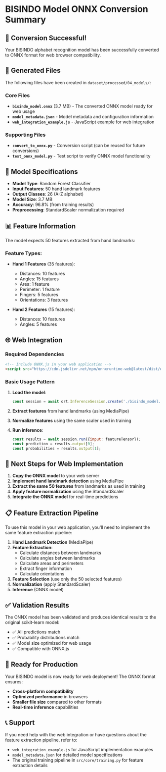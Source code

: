 # BISINDO Model ONNX Conversion Summary

## 🎉 Conversion Successful!

Your BISINDO alphabet recognition model has been successfully converted to ONNX format for web browser compatibility.

## 📁 Generated Files

The following files have been created in `dataset/processed/04_models/`:

### Core Files
- **`bisindo_model.onnx`** (3.7 MB) - The converted ONNX model ready for web usage
- **`model_metadata.json`** - Model metadata and configuration information
- **`web_integration_example.js`** - JavaScript example for web integration

### Supporting Files
- **`convert_to_onnx.py`** - Conversion script (can be reused for future conversions)
- **`test_onnx_model.py`** - Test script to verify ONNX model functionality

## 🔧 Model Specifications

- **Model Type**: Random Forest Classifier
- **Input Features**: 50 hand landmark features
- **Output Classes**: 26 (A-Z alphabet)
- **Model Size**: 3.7 MB
- **Accuracy**: 96.8% (from training results)
- **Preprocessing**: StandardScaler normalization required

## 📊 Feature Information

The model expects 50 features extracted from hand landmarks:

### Feature Types:
- **Hand 1 Features** (35 features):
  - Distances: 10 features
  - Angles: 15 features  
  - Area: 1 feature
  - Perimeter: 1 feature
  - Fingers: 5 features
  - Orientations: 3 features

- **Hand 2 Features** (15 features):
  - Distances: 10 features
  - Angles: 5 features

## 🌐 Web Integration

### Required Dependencies
```html
<!-- Include ONNX.js in your web application -->
<script src="https://cdn.jsdelivr.net/npm/onnxruntime-web@latest/dist/ort.min.js"></script>
```

### Basic Usage Pattern
1. **Load the model**:
   ```javascript
   const session = await ort.InferenceSession.create('./bisindo_model.onnx');
   ```

2. **Extract features** from hand landmarks (using MediaPipe)

3. **Normalize features** using the same scaler used in training

4. **Run inference**:
   ```javascript
   const results = await session.run({input: featureTensor});
   const prediction = results.output[0];
   const probabilities = results.output[1];
   ```

## 🔄 Next Steps for Web Implementation

1. **Copy the ONNX model** to your web server
2. **Implement hand landmark detection** using MediaPipe
3. **Extract the same 50 features** from landmarks as used in training
4. **Apply feature normalization** using the StandardScaler
5. **Integrate the ONNX model** for real-time predictions

## 📋 Feature Extraction Pipeline

To use this model in your web application, you'll need to implement the same feature extraction pipeline:

1. **Hand Landmark Detection** (MediaPipe)
2. **Feature Extraction**:
   - Calculate distances between landmarks
   - Calculate angles between landmarks
   - Calculate areas and perimeters
   - Extract finger information
   - Calculate orientations
3. **Feature Selection** (use only the 50 selected features)
4. **Normalization** (apply StandardScaler)
5. **Inference** (ONNX model)

## ✅ Validation Results

The ONNX model has been validated and produces identical results to the original scikit-learn model:
- ✅ All predictions match
- ✅ Probability distributions match
- ✅ Model size optimized for web usage
- ✅ Compatible with ONNX.js

## 🚀 Ready for Production

Your BISINDO model is now ready for web deployment! The ONNX format ensures:
- **Cross-platform compatibility**
- **Optimized performance** in browsers
- **Smaller file size** compared to other formats
- **Real-time inference** capabilities

## 📞 Support

If you need help with the web integration or have questions about the feature extraction pipeline, refer to:
- `web_integration_example.js` for JavaScript implementation examples
- `model_metadata.json` for detailed model specifications
- The original training pipeline in `src/core/training.py` for feature extraction details
